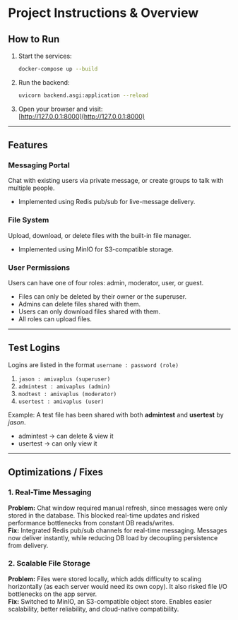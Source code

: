 # Project Instructions & Overview  

## How to Run  

1. Start the services:  
   ```bash
   docker-compose up --build
   ```  
2. Run the backend:  
   ```bash
   uvicorn backend.asgi:application --reload
   ```  
3. Open your browser and visit:  
   [http://127.0.0.1:8000](http://127.0.0.1:8000)  

---

## Features  

### Messaging Portal  
Chat with existing users via private message, or create groups to talk with multiple people.  
- Implemented using Redis pub/sub for live-message delivery.  

### File System  
Upload, download, or delete files with the built-in file manager.  
- Implemented using MinIO for S3-compatible storage.  

### User Permissions  
Users can have one of four roles: admin, moderator, user, or guest.  
- Files can only be deleted by their owner or the superuser.  
- Admins can delete files shared with them.  
- Users can only download files shared with them.  
- All roles can upload files.  

---

## Test Logins  

Logins are listed in the format `username : password (role)`  

1. `jason : amivaplus (superuser)`  
2. `admintest : amivaplus (admin)`  
3. `modtest : amivaplus (moderator)`  
4. `usertest : amivaplus (user)`  

Example: A test file has been shared with both **admintest** and **usertest** by *jason*.  
- admintest → can delete & view it  
- usertest → can only view it  

---

## Optimizations / Fixes  

### 1. Real-Time Messaging  
**Problem:** Chat window required manual refresh, since messages were only stored in the database. This blocked real-time updates and risked performance bottlenecks from constant DB reads/writes.  
**Fix:** Integrated Redis pub/sub channels for real-time messaging. Messages now deliver instantly, while reducing DB load by decoupling persistence from delivery.  

### 2. Scalable File Storage  
**Problem:** Files were stored locally, which adds difficulty to scaling horizontally (as each server would need its own copy). It also risked file I/O bottlenecks on the app server.  
**Fix:** Switched to MinIO, an S3-compatible object store. Enables easier scalability, better reliability, and cloud-native compatibility.  
